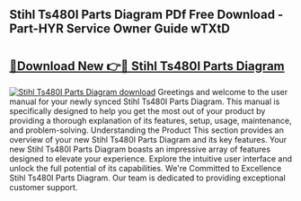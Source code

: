 ## Stihl Ts480I Parts Diagram PDf Free Download - Part-HYR Service Owner Guide wTXtD

# <h2><a href="http://dfkwsbk.blite.top/?on=Stihl+Ts480I+Parts+Diagram">🔗Download New 👉🔴 Stihl Ts480I Parts Diagram</a></h2>

[![Stihl Ts480I Parts Diagram download](https://i.imgur.com/lujVjoI.png)](http://dfkwsbk.blite.top/?on=Stihl+Ts480I+Parts+Diagram)
Greetings and welcome to the user manual for your newly synced Stihl Ts480I Parts Diagram. This manual is specifically designed to help you get the most out of your product by providing a thorough explanation of its features, setup, usage, maintenance, and problem-solving. Understanding the Product This section provides an overview of your new Stihl Ts480I Parts Diagram and its key features. Your new Stihl Ts480I Parts Diagram boasts an impressive array of features designed to elevate your experience. Explore the intuitive user interface and unlock the full potential of its capabilities. We're Committed to Excellence Stihl Ts480I Parts Diagram. Our team is dedicated to providing exceptional customer support.
